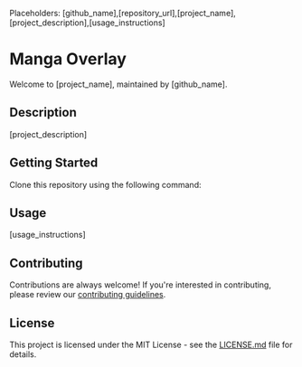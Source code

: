 Placeholders: [github_name],[repository_url],[project_name],[project_description],[usage_instructions]

# Manga Overlay

Welcome to [project_name], maintained by [github_name].

## Description

[project_description]

## Getting Started

Clone this repository using the following command:

## Usage

[usage_instructions]

## Contributing

Contributions are always welcome! If you're interested in contributing, please review
our [contributing guidelines](./CONTRIBUTING.md).

## License

This project is licensed under the MIT License - see the [LICENSE.md](LICENSE.md) file for details.
